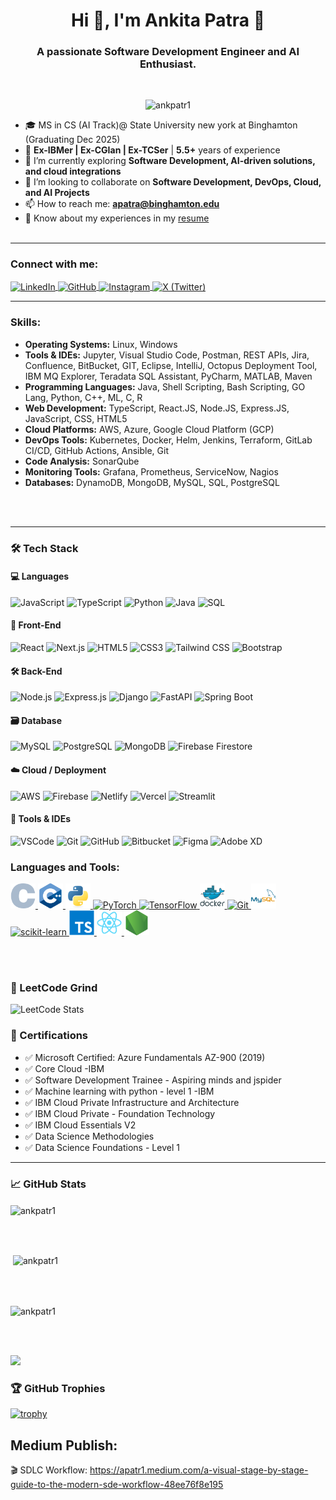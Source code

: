<h1 align="center">Hi 👋, I'm Ankita Patra 🌟</h1>
<h3 align="center">A passionate Software Development Engineer and AI Enthusiast.</h3>
<br>

<p align="center"> <img src="https://komarev.com/ghpvc/?username=ankpatr1&label=Profile%20views&color=0e75b6&style=flat" alt="ankpatr1" /> </p>
<p align="center">


- 🎓 MS in CS (AI Track)@ State University new york at Binghamton (Graduating Dec 2025)
- 💼 **Ex-IBMer | Ex-CGIan | Ex-TCSer** |  **5.5+** years of experience 
- 🌱 I’m currently exploring **Software Development, AI-driven solutions, and cloud integrations**  
- 👯 I’m looking to collaborate on **Software Development, DevOps, Cloud, and AI Projects**  
- 📫 How to reach me: **apatra@binghamton.edu**  
- 📄 Know about my experiences in my <a href="https://drive.google.com/file/d/10qR86e-b4NLdY3wgVQ1seJIDAy589GWd/view?usp=sharing" target="_blank">resume</a>
<br><br>

-----

<h3 align="left">Connect with me:</h3>
<p align="left">
  <a href="https://www.linkedin.com/in/ankitapatra1997/" target="_blank">
    <img align="center" src="https://raw.githubusercontent.com/rahuldkjain/github-profile-readme-generator/master/src/images/icons/Social/linked-in-alt.svg" alt="LinkedIn" height="30" width="40" />
  </a>
  <a href="https://github.com/ankpatr1" target="_blank">
    <img align="center" src="https://raw.githubusercontent.com/rahuldkjain/github-profile-readme-generator/master/src/images/icons/Social/github.svg" alt="GitHub" height="30" width="40" />
  </a>
  <a href="https://www.instagram.com/ankita_patra06?igsh=MW42MHIwNnRsZXEwYQ%3D%3D&utm_source=qr" target="_blank">
    <img align="center" src="https://raw.githubusercontent.com/rahuldkjain/github-profile-readme-generator/master/src/images/icons/Social/instagram.svg" alt="Instagram" height="30" width="40" />
  </a>
  <a href="https://x.com/Ankita_Patra06" target="_blank">
    <img align="center" src="https://raw.githubusercontent.com/rahuldkjain/github-profile-readme-generator/master/src/images/icons/Social/twitter-alt.svg" alt="X (Twitter)" height="30" width="40" />
  </a>
</p>

---

<h3 align="left">Skills:</h3>
<ul>
  <li><b>Operating Systems:</b> Linux, Windows</li>
  <li><b>Tools & IDEs:</b> Jupyter, Visual Studio Code, Postman, REST APIs, Jira, Confluence, BitBucket, GIT, Eclipse, IntelliJ, Octopus Deployment Tool, IBM MQ Explorer, Teradata SQL Assistant, PyCharm, MATLAB, Maven</li>
  <li><b>Programming Languages:</b> Java, Shell Scripting, Bash Scripting, GO Lang, Python, C++, ML, C, R</li>
  <li><b>Web Development:</b> TypeScript, React.JS, Node.JS, Express.JS, JavaScript, CSS, HTML5</li>
  <li><b>Cloud Platforms:</b> AWS, Azure, Google Cloud Platform (GCP)</li>
  <li><b>DevOps Tools:</b> Kubernetes, Docker, Helm, Jenkins, Terraform, GitLab CI/CD, GitHub Actions, Ansible, Git</li>
  <li><b>Code Analysis:</b> SonarQube</li>
  <li><b>Monitoring Tools:</b> Grafana, Prometheus, ServiceNow, Nagios</li>
  <li><b>Databases:</b> DynamoDB, MongoDB, MySQL, SQL, PostgreSQL</li>
</ul>
<br><br>

---
### 🛠️ Tech Stack

#### 💻 Languages  
![JavaScript](https://img.shields.io/badge/JavaScript-F7DF1E?style=flat&logo=javascript&logoColor=black)
![TypeScript](https://img.shields.io/badge/TypeScript-3178C6?style=flat&logo=typescript&logoColor=white)
![Python](https://img.shields.io/badge/Python-3776AB?style=flat&logo=python&logoColor=white)
![Java](https://img.shields.io/badge/Java-ED8B00?style=flat&logo=java&logoColor=white)
![SQL](https://img.shields.io/badge/SQL-4479A1?style=flat&logo=mysql&logoColor=white)

#### 🧩 Front-End  
![React](https://img.shields.io/badge/React-20232A?style=flat&logo=react&logoColor=61DAFB)
![Next.js](https://img.shields.io/badge/Next.js-000000?style=flat&logo=nextdotjs&logoColor=white)
![HTML5](https://img.shields.io/badge/HTML5-E34F26?style=flat&logo=html5&logoColor=white)
![CSS3](https://img.shields.io/badge/CSS3-1572B6?style=flat&logo=css3&logoColor=white)
![Tailwind CSS](https://img.shields.io/badge/Tailwind_CSS-38B2AC?style=flat&logo=tailwind-css&logoColor=white)
![Bootstrap](https://img.shields.io/badge/Bootstrap-7952B3?style=flat&logo=bootstrap&logoColor=white)

#### 🛠️ Back-End  
![Node.js](https://img.shields.io/badge/Node.js-339933?style=flat&logo=nodedotjs&logoColor=white)
![Express.js](https://img.shields.io/badge/Express.js-000000?style=flat&logo=express&logoColor=white)
![Django](https://img.shields.io/badge/Django-092E20?style=flat&logo=django&logoColor=white)
![FastAPI](https://img.shields.io/badge/FastAPI-009688?style=flat&logo=fastapi&logoColor=white)
![Spring Boot](https://img.shields.io/badge/Spring_Boot-6DB33F?style=flat&logo=springboot&logoColor=white)

#### 🗃️ Database  
![MySQL](https://img.shields.io/badge/MySQL-005C84?style=flat&logo=mysql&logoColor=white)
![PostgreSQL](https://img.shields.io/badge/PostgreSQL-4169E1?style=flat&logo=postgresql&logoColor=white)
![MongoDB](https://img.shields.io/badge/MongoDB-47A248?style=flat&logo=mongodb&logoColor=white)
![Firebase Firestore](https://img.shields.io/badge/Firestore-FFCA28?style=flat&logo=firebase&logoColor=black)

#### ☁️ Cloud / Deployment  
![AWS](https://img.shields.io/badge/AWS-232F3E?style=flat&logo=amazonaws&logoColor=white)
![Firebase](https://img.shields.io/badge/Firebase-FFCA28?style=flat&logo=firebase&logoColor=black)
![Netlify](https://img.shields.io/badge/Netlify-00C7B7?style=flat&logo=netlify&logoColor=white)
![Vercel](https://img.shields.io/badge/Vercel-000000?style=flat&logo=vercel&logoColor=white)
![Streamlit](https://img.shields.io/badge/Streamlit-FF4B4B?style=flat&logo=streamlit&logoColor=white)

#### 🧰 Tools & IDEs  
![VSCode](https://img.shields.io/badge/VS_Code-007ACC?style=flat&logo=visual-studio-code&logoColor=white)
![Git](https://img.shields.io/badge/Git-F05032?style=flat&logo=git&logoColor=white)
![GitHub](https://img.shields.io/badge/GitHub-181717?style=flat&logo=github&logoColor=white)
![Bitbucket](https://img.shields.io/badge/Bitbucket-0052CC?style=flat&logo=bitbucket&logoColor=white)
![Figma](https://img.shields.io/badge/Figma-F24E1E?style=flat&logo=figma&logoColor=white)
![Adobe XD](https://img.shields.io/badge/Adobe_XD-FF61F6?style=flat&logo=adobexd&logoColor=white)


<h3 align="left">Languages and Tools:</h3>
<p align="left"> 
  <a href="https://www.cprogramming.com/" target="_blank" rel="noreferrer"> 
    <img src="https://raw.githubusercontent.com/devicons/devicon/master/icons/c/c-original.svg" alt="C" width="40" height="40"/> 
  </a> 
  <a href="https://www.w3schools.com/cpp/" target="_blank" rel="noreferrer"> 
    <img src="https://raw.githubusercontent.com/devicons/devicon/master/icons/cplusplus/cplusplus-original.svg" alt="C++" width="40" height="40"/> 
  </a> 
  <a href="https://www.python.org" target="_blank" rel="noreferrer"> 
    <img src="https://raw.githubusercontent.com/devicons/devicon/master/icons/python/python-original.svg" alt="Python" width="40" height="40"/> 
  </a> 
  <a href="https://pytorch.org/" target="_blank" rel="noreferrer"> 
    <img src="https://www.vectorlogo.zone/logos/pytorch/pytorch-icon.svg" alt="PyTorch" width="40" height="40"/> 
  </a> 
  <a href="https://www.tensorflow.org" target="_blank" rel="noreferrer"> 
    <img src="https://www.vectorlogo.zone/logos/tensorflow/tensorflow-icon.svg" alt="TensorFlow" width="40" height="40"/> 
  </a> 
  <a href="https://www.docker.com/" target="_blank" rel="noreferrer"> 
    <img src="https://raw.githubusercontent.com/devicons/devicon/master/icons/docker/docker-original-wordmark.svg" alt="Docker" width="40" height="40"/> 
  </a> 
  <a href="https://git-scm.com/" target="_blank" rel="noreferrer"> 
    <img src="https://www.vectorlogo.zone/logos/git-scm/git-scm-icon.svg" alt="Git" width="40" height="40"/> 
  </a> 
  <a href="https://www.mysql.com/" target="_blank" rel="noreferrer"> 
    <img src="https://raw.githubusercontent.com/devicons/devicon/master/icons/mysql/mysql-original-wordmark.svg" alt="MySQL" width="40" height="40"/> 
  </a> 
  <a href="https://scikit-learn.org/" target="_blank" rel="noreferrer"> 
    <img src="https://upload.wikimedia.org/wikipedia/commons/0/05/Scikit_learn_logo_small.svg" alt="scikit-learn" width="40" height="40"/> 
  </a> 
  <a href="https://www.typescriptlang.org/" target="_blank" rel="noreferrer"> 
    <img src="https://raw.githubusercontent.com/devicons/devicon/master/icons/typescript/typescript-original.svg" alt="TypeScript" width="40" height="40"/> 
  </a> 
  <a href="https://reactjs.org/" target="_blank" rel="noreferrer"> 
    <img src="https://raw.githubusercontent.com/devicons/devicon/master/icons/react/react-original.svg" alt="React.js" width="40" height="40"/> 
  </a> 
  <a href="https://nodejs.org/" target="_blank" rel="noreferrer"> 
    <img src="https://raw.githubusercontent.com/devicons/devicon/master/icons/nodejs/nodejs-original.svg" alt="Node.js" width="40" height="40"/> 
  </a> 
</p>
<br><br>


### 🧠 LeetCode Grind

![LeetCode Stats](https://leetcard.jacoblin.cool/Ankita_0697?theme=dark&font=Baloo)

### 🏅 Certifications

- ✅ Microsoft Certified: Azure Fundamentals AZ-900 (2019)
- ✅ Core Cloud -IBM
- ✅ Software Development Trainee - Aspiring minds and jspider
- ✅ Machine learning with python - level 1 -IBM
- ✅ IBM Cloud Private Infrastructure and Architecture
- ✅ IBM Cloud Private - Foundation Technology
- ✅ IBM Cloud Essentials V2
- ✅ Data Science Methodologies
- ✅ Data Science Foundations - Level 1

---

### 📈 GitHub Stats

<p><img align="center" src="https://github-readme-stats.vercel.app/api/top-langs?username=ankpatr1&show_icons=true&locale=en&layout=compact&theme=dark" alt="ankpatr1" /></p>
<br><br>
<p>&nbsp;<img align="center" src="https://github-readme-stats.vercel.app/api?username=ankpatr1&show_icons=true&locale=en&theme=dark" alt="ankpatr1" /></p><br><br>

<p><img align="center" src="https://github-readme-streak-stats.herokuapp.com/?user=ankpatr1&theme=dark" alt="ankpatr1" /></p><br><br>

![](https://github-profile-summary-cards.vercel.app/api/cards/profile-details?username=ankpatr1&theme=gotham)

### 🏆 GitHub Trophies

[![trophy](https://github-profile-trophy.vercel.app/?username=ankpatr1&theme=onedark)](https://github.com/ankpatr1/github-profile-trophy)

##  Medium Publish: 

🎬 SDLC Workflow: https://apatr1.medium.com/a-visual-stage-by-stage-guide-to-the-modern-sde-workflow-48ee76f8e195


